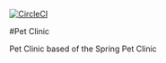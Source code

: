 [![CircleCI](https://circleci.com/gh/varun5299/sfg-pet-clinic.svg?style=svg&circle-token=276e0194f4cc35641a584f8b946040ed9bfc6e7c)](https://app.circleci.com/pipelines/github/varun5299/sfg-pet-clinic)


#Pet Clinic 

Pet Clinic based of the Spring Pet Clinic
